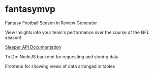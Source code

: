 # fantasymvp 
Fantasy Football Season in Review Generator

View Insights into your team's performance over the course of the NFL season!

[Sleeper API Documentation](https://docs.sleeper.app)


To Do:
NodeJS backend for requesting and storing data  

Frontend for showing views of data arranged in tables
